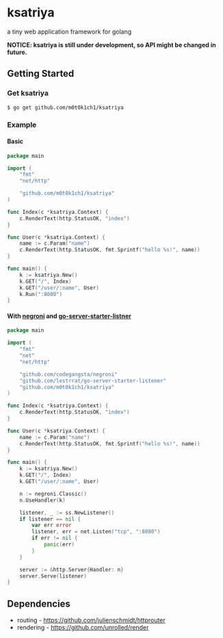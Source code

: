 ksatriya
========

a tiny web application framework for golang

**NOTICE: ksatriya is still under development, so API might be changed in future.**

## Getting Started

### Get ksatriya

``` sh
$ go get github.com/m0t0k1ch1/ksatriya
```

### Example

#### Basic

``` go
package main

import (
    "fmt"
    "net/http"

    "github.com/m0t0k1ch1/ksatriya"
)

func Index(c *ksatriya.Context) {
    c.RenderText(http.StatusOK, "index")
}

func User(c *ksatriya.Context) {
    name := c.Param("name")
    c.RenderText(http.StatusOK, fmt.Sprintf("hello %s!", name))
}

func main() {
    k := ksatriya.New()
    k.GET("/", Index)
    k.GET("/user/:name", User)
    k.Run(":8080")
}
```

#### With [negroni](https://github.com/codegangsta/negroni) and [go-server-starter-listner](https://github.com/lestrrat/go-server-starter-listener)

``` go
package main

import (
    "fmt"
    "net"
    "net/http"

    "github.com/codegangsta/negroni"
    "github.com/lestrrat/go-server-starter-listener"
    "github.com/m0t0k1ch1/ksatriya"
)

func Index(c *ksatriya.Context) {
    c.RenderText(http.StatusOK, "index")
}

func User(c *ksatriya.Context) {
    name := c.Param("name")
    c.RenderText(http.StatusOK, fmt.Sprintf("hello %s!", name))
}

func main() {
    k := ksatriya.New()
    k.GET("/", Index)
    k.GET("/user/:name", User)

    n := negroni.Classic()
    n.UseHandler(k)

    listener, _ := ss.NewListener()
    if listener == nil {
        var err error
        listener, err = net.Listen("tcp", ":8080")
        if err != nil {
            panic(err)
        }
    }

    server := &http.Server{Handler: n}
    server.Serve(listener)
}
```

## Dependencies

* routing - https://github.com/julienschmidt/httprouter
* rendering - https://github.com/unrolled/render
